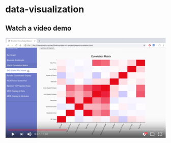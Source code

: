 # data-visualization

## Watch a video demo
[![Watch the video](https://github.com/anthonyc1/data-visualization/blob/master/video_cover.png)](https://youtu.be/mU8F_ZWKAZc)